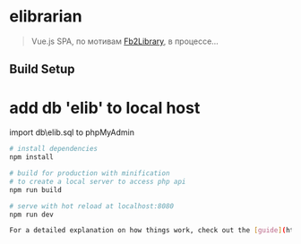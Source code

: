 # elibrarian

> Vue.js SPA, по мотивам <a href="http://www.fb2library.net/projects/fb2library" target="_blank"  rel="noopener">Fb2Library</a>, в процессе... 

## Build Setup

# add db 'elib' to local host
import db\elib.sql to phpMyAdmin

``` bash
# install dependencies
npm install

# build for production with minification
# to create a local server to access php api
npm run build

# serve with hot reload at localhost:8080
npm run dev

For a detailed explanation on how things work, check out the [guide](http://vuejs-templates.github.io/webpack/) and [docs for vue-loader](http://vuejs.github.io/vue-loader).
